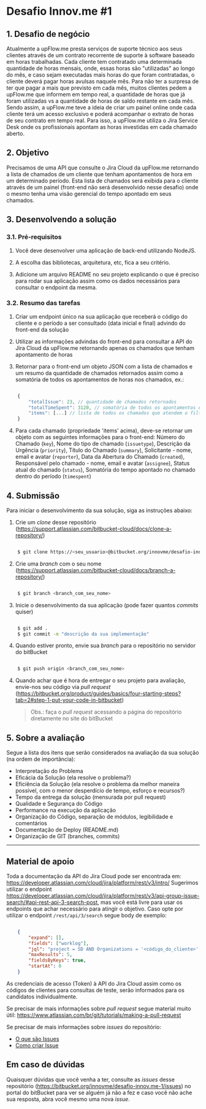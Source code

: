 # Desafio Innov.me #1


## 1. Desafio de negócio
Atualmente a upFlow.me presta serviços de suporte técnico aos seus clientes através de um contrato recorrente de suporte à software baseado em horas trabalhadas.
Cada cliente tem contratado uma determinada quantidade de horas mensais, onde, essas horas são "utilizadas" ao longo do mês, e caso sejam executadas mais horas do que foram contratadas, o cliente deverá pagar horas avulsas naquele mês.
Para não ter a surpresa de ter que pagar a mais que previsto em cada mês, muitos clientes pedem a upFlow.me que informem em tempo real, a quantidade de horas que já foram utilizadas vs a quantidade de horas de saldo restante em cada mês.
Sendo assim, a upFlow.me teve a ideia de criar um painel online onde cada cliente terá um acesso exclusivo e poderá acompanhar o extrato de horas de seu contrato em tempo real.
Para isso, a upFlow.me utiliza o Jira Service Desk onde os profissionais apontam as horas investidas em cada chamado aberto.

## 2. Objetivo
Precisamos de uma API que consulte o Jira Cloud da upFlow.me retornando a lista de chamados de um cliente que tenham apontamentos de hora em um determinado período.
Esta lista de chamados será exibida para o cliente através de um painel (front-end não será desenvolvido nesse desafio) onde o mesmo tenha uma visão gerencial do tempo apontado em seus chamados.

## 3. Desenvolvendo a solução

### 3.1. Pré-requisitos

1. Você deve desenvolver uma aplicação de back-end utilizando NodeJS.

2. A escolha das bibliotecas, arquitetura, etc, fica a seu critério.

3. Adicione um arquivo README no seu projeto explicando o que é preciso para rodar sua aplicação assim como os dados necessários para consultar o endpoint da mesma.


### 3.2. Resumo das tarefas

1. Criar um endpoint único na sua aplicação que receberá o código do cliente e o período a ser consultado (data inicial e final) advindo do front-end da solução

2. Utilizar as informações advindas do front-end para consultar a API do Jira Cloud da upFlow.me retornando apenas os chamados que tenham apontamento de horas

3. Retornar para o front-end um objeto JSON com a lista de chamados e um resumo da quantidade de chamados retornados assim como a somatória de todos os apontamentos de horas nos chamados, ex.:

```js

	{
		"totalIssue": 23, // quantidade de chamados retornados
		"totalTimeSpent": 3120, // somatória de todos os apontamentos em segundos
		"items": [...] // lista de todos os chamados que atendem o filtro
	}

```

4. Para cada chamado (propriedade 'items' acima), deve-se retornar um objeto com as seguintes informações para o front-end: Número do Chamado (`key`), Nome do tipo de chamado (`issuetype`), Descrição da Urgência (`priority`), Título do Chamado (`summary`), Solicitante - nome, email e avatar (`reporter`), Data da Abertura do Chamado (`created`), Responsável pelo chamado - nome, email e avatar (`assignee`), Status atual do chamado (`status`), Somatória do tempo apontado no chamado dentro do período (`timespent`)

## 4. Submissão
Para iniciar o desenvolvimento da sua solução, siga as instruções abaixo:

1. Crie um _clone_ desse repositório (https://support.atlassian.com/bitbucket-cloud/docs/clone-a-repository/)


```bash

	$ git clone https://<seu_usuario>@bitbucket.org/innovme/desafio-innov.me-1.git

```


2. Crie uma _branch_ com o seu nome (https://support.atlassian.com/bitbucket-cloud/docs/branch-a-repository/)

```bash

	$ git branch <branch_com_seu_nome>

```
	
3. Inicie o desenvolvimento da sua aplicação (pode fazer quantos _commits_ quiser)

```bash

	$ git add .
	$ git commit -m "descrição da sua implementação"

```

4. Quando estiver pronto, envie sua _branch_ para o repositório no servidor do bitBucket

```bash

	$ git push origin <branch_com_seu_nome>

```

4. Quando achar que é hora de entregar o seu projeto para avaliação, envie-nos seu código via _pull request_ (https://bitbucket.org/product/guides/basics/four-starting-steps?tab=2#step-1-put-your-code-in-bitbucket)

    > Obs.: faça o _pull request_ acessando a página do repositório diretamente no site do bitBucket

## 5. Sobre a avaliação
Segue a lista dos itens que serão considerados na avaliação da sua solução (na ordem de importância):

* Interpretação do Problema
* Eficácia da Solução (ela resolve o problema?)
* Eficiência da Solução (ela resolve o problema da melhor maneira possível, com o menor desperdício de tempo, esforço e recursos?)
* Tempo da entrega da solução (mensurada por pull request)
* Qualidade e Segurança do Código
* Performance na execução da aplicação
* Organização do Código, separação de módulos, legibilidade e comentários
* Documentação de Deploy (README.md)
* Organização de GIT (branches, commits)

---

## Material de apoio
Toda a documentação da API do Jira Cloud pode ser encontrada em: https://developer.atlassian.com/cloud/jira/platform/rest/v3/intro/
Sugerimos utilizar o endpoint https://developer.atlassian.com/cloud/jira/platform/rest/v3/api-group-issue-search/#api-rest-api-3-search-post, mas você está livre para usar os endpoints que achar necessário para atingir o objetivo.
Caso opte por utilizar o endpoint `/rest/api/3/search` segue body de exemplo:


```json

	{
		"expand": [],
		"fields": ["worklog"],
		"jql": "project = SD AND Organizations = '<código_do_cliente>' AND worklogDate >= '2020-08-01' AND worklogDate <= '2020-08-31'",
		"maxResults": 5,
		"fieldsByKeys": true,
		"startAt": 0
	}

```


As credenciais de acesso (Token) à API do Jira Cloud assim como os códigos de clientes para consultas de teste, serão informados para os candidatos individualmente.

Se precisar de mais informações sobre _pull request_ segue material muito útil: https://www.atlassian.com/br/git/tutorials/making-a-pull-request

Se precisar de mais informações sobre _issues_ do repositório:

* [O que são Issues](https://bitbucket.org/product/guides/basics/bitbucket-interface#issues)
* [Como criar Issue](https://support.atlassian.com/bitbucket-cloud/docs/create-an-issue-in-bitbucket-cloud/)

## Em caso de dúvidas
Quaisquer dúvidas que você venha a ter, consulte as _issues_ desse repositório (https://bitbucket.org/innovme/desafio-innov.me-1/issues) no portal do bitBucket para ver se alguém já não a fez e caso você não ache sua resposta, abra você mesmo uma nova _issue_.